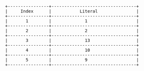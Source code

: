 <pre>
+----------------+---------------------------------+
|     Index      |           Literal               |
+----------------+---------------------------------+
|       1        |             1                   |
+----------------+---------------------------------+
|       2        |             2                   |
+----------------+---------------------------------+
|       3        |             13                  |
+----------------+---------------------------------+
|       4        |             10                  |
+----------------+---------------------------------+
|       5        |             9                   |
+----------------+---------------------------------+
</pre>